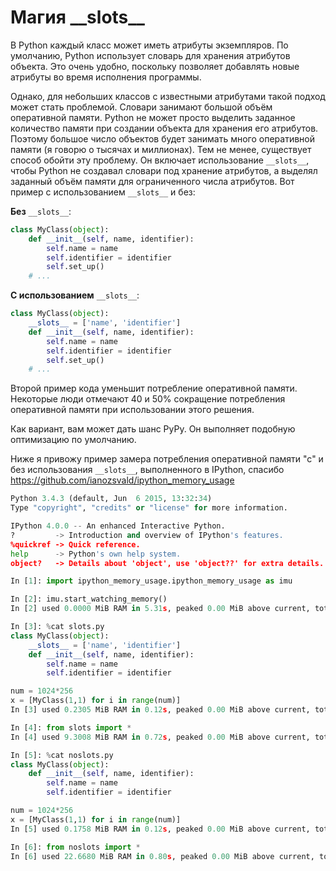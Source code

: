 # Магия \_\_slots\_\_

В Python каждый класс может иметь атрибуты экземпляров. По умолчанию, Python
использует словарь для хранения атрибутов объекта. Это очень удобно, поскольку
позволяет добавлять новые атрибуты во время исполнения программы.

Однако, для небольших классов с известными атрибутами такой подход может стать
проблемой. Словари занимают большой объём оперативной памяти. Python не может
просто выделить заданное количество памяти при создании объекта для хранения
его атрибутов. Поэтому большое число объектов будет занимать много оперативной
памяти (я говорю о тысячах и миллионах). Тем не менее, существует способ
обойти эту проблему. Он включает использование `__slots__`, чтобы Python не
создавал словари под хранение атрибутов, а выделял заданный объём памяти для
ограниченного числа атрибутов. Вот пример с использованием `__slots__` и без:

**Без** `__slots__`:

```python
class MyClass(object):
    def __init__(self, name, identifier):
        self.name = name
        self.identifier = identifier
        self.set_up()
    # ...
```

**С использованием** `__slots__`:

```python
class MyClass(object):
    __slots__ = ['name', 'identifier']
    def __init__(self, name, identifier):
        self.name = name
        self.identifier = identifier
        self.set_up()
    # ...
```

Второй пример кода уменьшит потребление оперативной памяти. Некоторые люди 
отмечают 40 и 50% сокращение потребления оперативной памяти при использовании
этого решения.

Как вариант, вам может дать шанс PyPy. Он выполняет подобную оптимизацию
по умолчанию.

Ниже я привожу пример замера потребления оперативной памяти "с" и без
использования `__slots__`, выполненного в IPython, спасибо
https://github.com/ianozsvald/ipython_memory_usage

```python
Python 3.4.3 (default, Jun  6 2015, 13:32:34)
Type "copyright", "credits" or "license" for more information.

IPython 4.0.0 -- An enhanced Interactive Python.
?         -> Introduction and overview of IPython's features.
%quickref -> Quick reference.
help      -> Python's own help system.
object?   -> Details about 'object', use 'object??' for extra details.

In [1]: import ipython_memory_usage.ipython_memory_usage as imu

In [2]: imu.start_watching_memory()
In [2] used 0.0000 MiB RAM in 5.31s, peaked 0.00 MiB above current, total RAM usage 15.57 MiB

In [3]: %cat slots.py
class MyClass(object):
	__slots__ = ['name', 'identifier']
	def __init__(self, name, identifier):
		self.name = name
		self.identifier = identifier

num = 1024*256
x = [MyClass(1,1) for i in range(num)]
In [3] used 0.2305 MiB RAM in 0.12s, peaked 0.00 MiB above current, total RAM usage 15.80 MiB

In [4]: from slots import *
In [4] used 9.3008 MiB RAM in 0.72s, peaked 0.00 MiB above current, total RAM usage 25.10 MiB

In [5]: %cat noslots.py
class MyClass(object):
	def __init__(self, name, identifier):
		self.name = name
		self.identifier = identifier

num = 1024*256
x = [MyClass(1,1) for i in range(num)]
In [5] used 0.1758 MiB RAM in 0.12s, peaked 0.00 MiB above current, total RAM usage 25.28 MiB

In [6]: from noslots import *
In [6] used 22.6680 MiB RAM in 0.80s, peaked 0.00 MiB above current, total RAM usage 47.95 MiB
```
